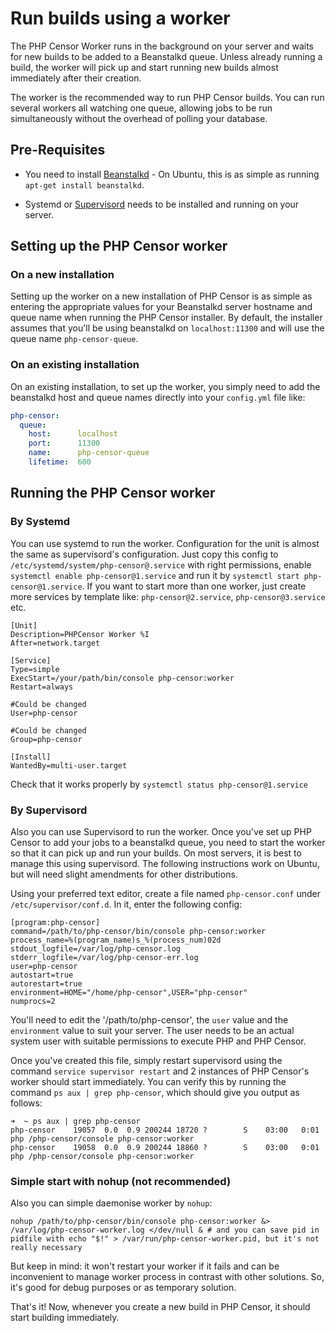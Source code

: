 Run builds using a worker
=========================

The PHP Censor Worker runs in the background on your server and waits for new builds to be added to a Beanstalkd queue.
Unless already running a build, the worker will pick up and start running new builds almost immediately after their
creation.

The worker is the recommended way to run PHP Censor builds. You can run several workers all watching one queue,
allowing jobs to be run simultaneously without the overhead of polling your database.

Pre-Requisites
--------------

* You need to install [Beanstalkd](http://kr.github.io/beanstalkd/) - On Ubuntu, this is as simple as running
`apt-get install beanstalkd`.

* Systemd or [Supervisord](http://supervisord.org/) needs to be installed and running on your server.

Setting up the PHP Censor worker
--------------------------------

### On a new installation

Setting up the worker on a new installation of PHP Censor is as simple as entering the appropriate values for your 
Beanstalkd server hostname and queue name when running the PHP Censor installer. By default, the installer assumes that 
you'll be using beanstalkd on `localhost:11300` and will use the queue name `php-censor-queue`.

### On an existing installation

On an existing installation, to set up the worker, you simply need to add the beanstalkd host and queue names directly 
into your `config.yml` file like:

```yml
php-censor:
  queue:
    host:      localhost
    port:      11300
    name:      php-censor-queue
    lifetime:  600
```

Running the PHP Censor worker
-----------------------------

### By Systemd

You can use systemd to run the worker. Configuration for the unit is almost the same as supervisord's configuration.
Just copy this config to `/etc/systemd/system/php-censor@.service` with right permissions, enable 
`systemctl enable php-censor@1.service` and run it by `systemctl start php-censor@1.service`. If you want to start more 
than one worker, just create more services by template like: `php-censor@2.service`, `php-censor@3.service` etc.

```
[Unit]
Description=PHPCensor Worker %I
After=network.target

[Service]
Type=simple
ExecStart=/your/path/bin/console php-censor:worker
Restart=always

#Could be changed
User=php-censor

#Could be changed
Group=php-censor

[Install]
WantedBy=multi-user.target
```

Check that it works properly by `systemctl status php-censor@1.service`

### By Supervisord

Also you can use Supervisord to run the worker. Once you've set up PHP Censor to add your jobs to a beanstalkd queue, 
you need to start the worker so that it can pick up and run your builds. On most servers, it is best to manage this 
using supervisord. The following instructions work on Ubuntu, but will need slight amendments for other distributions.

Using your preferred text editor, create a file named `php-censor.conf` under `/etc/supervisor/conf.d`. In it, enter 
the following config:

```
[program:php-censor]
command=/path/to/php-censor/bin/console php-censor:worker
process_name=%(program_name)s_%(process_num)02d
stdout_logfile=/var/log/php-censor.log
stderr_logfile=/var/log/php-censor-err.log
user=php-censor
autostart=true
autorestart=true
environment=HOME="/home/php-censor",USER="php-censor"
numprocs=2
```

You'll need to edit the '/path/to/php-censor', the `user` value and the `environment` value to suit your server. 
The user needs to be an actual system user with suitable permissions to execute PHP and PHP Censor.

Once you've created this file, simply restart supervisord using the command `service supervisor restart` and 2 
instances of PHP Censor's worker should start immediately. You can verify this by running the command 
`ps aux | grep php-censor`, which should give you output as follows:

```
➜  ~ ps aux | grep php-censor
php-censor    19057  0.0  0.9 200244 18720 ?        S    03:00   0:01 php /php-censor/console php-censor:worker
php-censor    19058  0.0  0.9 200244 18860 ?        S    03:00   0:01 php /php-censor/console php-censor:worker
```

### Simple start with nohup (not recommended)

Also you can simple daemonise worker by `nohup`:

```
nohup /path/to/php-censor/bin/console php-censor:worker &> /var/log/php-censor-worker.log </dev/null & # and you can save pid in pidfile with echo "$!" > /var/run/php-censor-worker.pid, but it's not really necessary
```

But keep in mind: it won't restart your worker if it fails and can be inconvenient to manage worker process in contrast 
with other solutions. So, it's good for debug purposes or as temporary solution.


That's it! Now, whenever you create a new build in PHP Censor, it should start building immediately.
